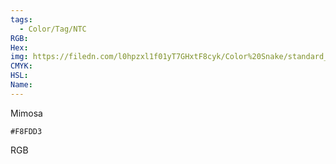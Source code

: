 ```yaml
---
tags:
  - Color/Tag/NTC
RGB:
Hex:
img: https://filedn.com/l0hpzxl1f01yT7GHxtF8cyk/Color%20Snake/standard_csv_to_svg//F8FDD3.svg
CMYK:
HSL:
Name:
---
```

Mimosa
```palette
#F8FDD3
```
RGB
